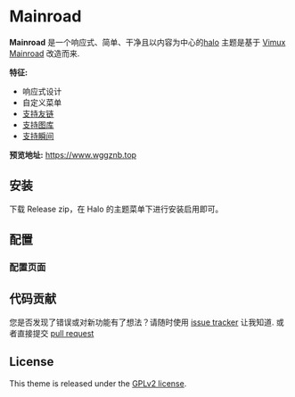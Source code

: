 # Mainroad

**Mainroad** 是一个响应式、简单、干净且以内容为中心的[halo](https://halo.run/) 主题是基于
[Vimux Mainroad](https://github.com/Vimux/Mainroad) 改造而来.

**特征:**

+ 响应式设计
+ 自定义菜单
+ [支持友链](https://github.com/halo-sigs/plugin-links)
+ [支持图库](https://github.com/halo-sigs/plugin-photos)
+ [支持瞬间](https://github.com/halo-sigs/plugin-moments)

**预览地址:**
https://www.wggznb.top

## 安装

下载 Release zip，在 Halo 的主题菜单下进行安装启用即可。

## 配置

### 配置页面

## 代码贡献

您是否发现了错误或对新功能有了想法？请随时使用
[issue tracker](https://github.com/liuchangfitcloud/theme-hugo-mainroad/issues) 让我知道. 或者直接提交
[pull request](https://github.com/liuchangfitcloud/theme-hugo-mainroad/pulls)

## License

This theme is released under the [GPLv2 license](https://github.com/liuchangfitcloud/theme-hugo-mainroad/blob/master/LICENSE.md).